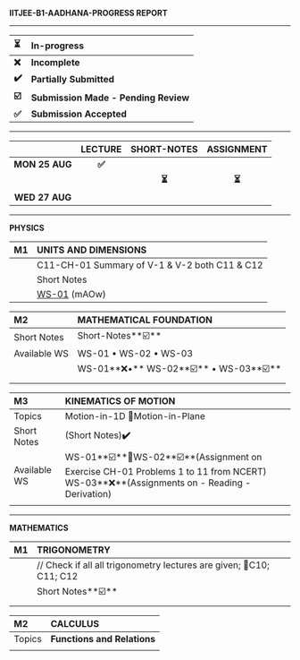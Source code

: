 **IITJEE-B1-AADHANA-PROGRESS REPORT**

---

| ⏳ | In-progress |
| :---- | :---- |
| **❌** | **Incomplete** |
| **✔️** | **Partially Submitted**  |
| **☑️** | **Submission Made \- Pending Review** |
| **✅** | **Submission Accepted** |

---

|  | LECTURE | SHORT-NOTES | ASSIGNMENT |
| :---: | :---: | :---: | :---: |
| **MON 25 AUG** | **✅** |  |  |
|  |  | **⏳** | **⏳** |
| **WED 27 AUG** |  |  |  |

---

**PHYSICS**

| M1 | UNITS AND DIMENSIONS |
| :---- | :---- |
|  | C11-CH-01 Summary of V-1 & V-2 both C11 & C12 |
|  | Short Notes |
|  | [WS-01](https://drive.google.com/drive/folders/1WGk2bUPFtr6FzbMTk3L5OqrVWceLmAOw) (mAOw) |

| M2 | MATHEMATICAL FOUNDATION |
| :---- | :---- |
| Short Notes | Short-Notes**☑️** |
| Available WS | WS-01 • WS-02 • WS-03 |
|  | WS-01**❌•** WS-02**☑️** • WS-03**☑️** |
|  |  |

| M3 | KINEMATICS OF MOTION |
| :---- | :---- |
| Topics | Motion-in-1D Motion-in-Plane |
| Short Notes | (Short Notes)**✔️** |
| Available WS | WS-01**☑️**WS-02**☑️**(Assignment on Exercise CH-01 Problems 1 to 11 from NCERT) WS-03**❌**(Assignments on \- Reading \- Derivation) |
|  |  |

---

**MATHEMATICS**

| M1 | TRIGONOMETRY |
| :---- | :---- |
|  | // Check if all all trigonometry lectures are given;  C10; C11; C12 |
|  | Short Notes**☑️** |
|  |  |

| M2 | CALCULUS |
| :---- | :---- |
| Topics | **Functions and Relations** |
|  |  |


